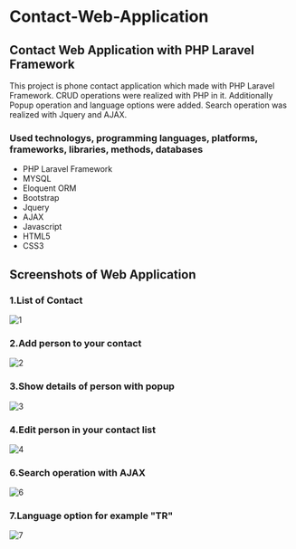# Contact-Web-Application
## Contact Web Application with PHP Laravel Framework

This project is phone contact application which made with PHP Laravel Framework. CRUD operations were realized with PHP in it. Additionally Popup operation and language options were added. Search operation was realized with Jquery and AJAX. 


### Used technologys, programming languages, platforms, frameworks, libraries, methods, databases
- PHP Laravel Framework
- MYSQL
- Eloquent ORM
- Bootstrap 
- Jquery 
- AJAX
- Javascript 
- HTML5 
- CSS3 


## Screenshots of Web Application

### 1.List of Contact

![1](https://user-images.githubusercontent.com/48470323/66275974-ce932900-e896-11e9-8d19-518893044862.png)


### 2.Add person to your contact

![2](https://user-images.githubusercontent.com/48470323/66275975-cf2bbf80-e896-11e9-96cc-2a1d1811efa8.png)


### 3.Show details of person with popup
![3](https://user-images.githubusercontent.com/48470323/66275976-cf2bbf80-e896-11e9-8911-93b23e9d291d.png)



### 4.Edit person in your contact list
![4](https://user-images.githubusercontent.com/48470323/66275971-cdfa9280-e896-11e9-9b04-777b8f0e0f68.png)



### 6.Search operation with AJAX
![6](https://user-images.githubusercontent.com/48470323/66275972-ce932900-e896-11e9-840a-81010fbdf90d.png)


### 7.Language option for example "TR"
![7](https://user-images.githubusercontent.com/48470323/66275973-ce932900-e896-11e9-90d6-5e4ed0e167f7.png)




